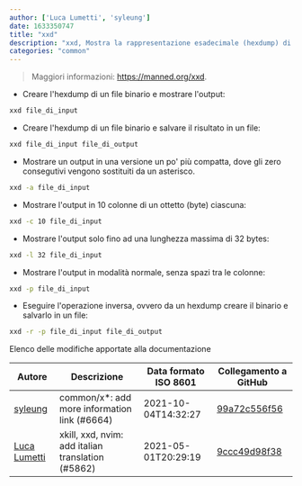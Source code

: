 ```yaml
---
author: ['Luca Lumetti', 'syleung']
date: 1633350747
title: "xxd"
description: "xxd, Mostra la rappresentazione esadecimale (hexdump) di un file binario e viceversa."
categories: "common"
---
```

> Maggiori informazioni: <https://manned.org/xxd>.

- Creare l'hexdump di un file binario e mostrare l'output:

```bash
xxd file_di_input
```

- Creare l'hexdump di un file binario e salvare il risultato in un file:

```bash
xxd file_di_input file_di_output
```

- Mostrare un output in una versione un po' più compatta, dove gli zero consegutivi vengono sostituiti da un asterisco.

```bash
xxd -a file_di_input
```

- Mostrare l'output in 10 colonne di un ottetto (byte) ciascuna:

```bash
xxd -c 10 file_di_input
```

- Mostrare l'output solo fino ad una lunghezza massima di 32 bytes:

```bash
xxd -l 32 file_di_input
```

- Mostrare l'output in modalità normale, senza spazi tra le colonne:

```bash
xxd -p file_di_input
```

- Eseguire l'operazione inversa, ovvero da un hexdump creare il binario e salvarlo in un file:

```bash
xxd -r -p file_di_input file_di_output
```
Elenco delle modifiche apportate alla documentazione


Autore | Descrizione | Data formato ISO 8601 | Collegamento a GitHub
------|-----|-----|-----
[syleung](mailto:syleung@users.noreply.github.com) | common/x*: add more information link (#6664) | 2021-10-04T14:32:27 | [99a72c556f56](https://github.com/tldr-pages/tldr/commit/99a72c556f563a928a10ff2c2146ad42d9af2990)
[Luca Lumetti](mailto:lumetti.luca@gmail.com) | xkill, xxd, nvim: add italian translation (#5862) | 2021-05-01T20:29:19 | [9ccc49d98f38](https://github.com/tldr-pages/tldr/commit/9ccc49d98f381d0a97e1cef45eb7e3e2c883a97a)

